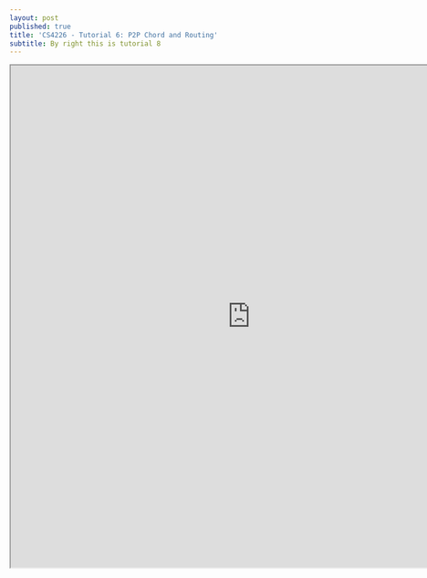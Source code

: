 ```yaml
---
layout: post
published: true
title: 'CS4226 - Tutorial 6: P2P Chord and Routing'
subtitle: By right this is tutorial 8
---
```

<iframe src="https://drive.google.com/file/d/15fybK0tAKKqNFLoUCCIZjCAplbRqertT/preview" width="840" height="880" allow="autoplay"></iframe>
